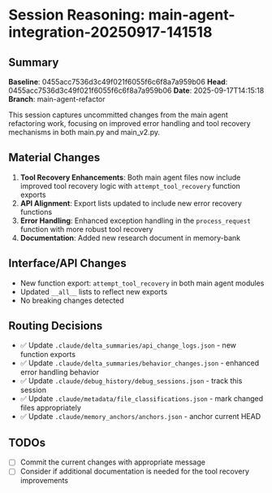 # Session Reasoning: main-agent-integration-20250917-141518

## Summary
**Baseline**: 0455acc7536d3c49f021f6055f6c6f8a7a959b06
**Head**: 0455acc7536d3c49f021f6055f6c6f8a7a959b06
**Date**: 2025-09-17T14:15:18
**Branch**: main-agent-refactor

This session captures uncommitted changes from the main agent refactoring work, focusing on improved error handling and tool recovery mechanisms in both main.py and main_v2.py.

## Material Changes
1. **Tool Recovery Enhancements**: Both main agent files now include improved tool recovery logic with `attempt_tool_recovery` function exports
2. **API Alignment**: Export lists updated to include new error recovery functions
3. **Error Handling**: Enhanced exception handling in the `process_request` function with more robust tool recovery
4. **Documentation**: Added new research document in memory-bank

## Interface/API Changes
- New function export: `attempt_tool_recovery` in both main agent modules
- Updated `__all__` lists to reflect new exports
- No breaking changes detected

## Routing Decisions
- ✅ Update `.claude/delta_summaries/api_change_logs.json` - new function exports
- ✅ Update `.claude/delta_summaries/behavior_changes.json` - enhanced error handling behavior
- ✅ Update `.claude/debug_history/debug_sessions.json` - track this session
- ✅ Update `.claude/metadata/file_classifications.json` - mark changed files appropriately
- ✅ Update `.claude/memory_anchors/anchors.json` - anchor current HEAD

## TODOs
- [ ] Commit the current changes with appropriate message
- [ ] Consider if additional documentation is needed for the tool recovery improvements